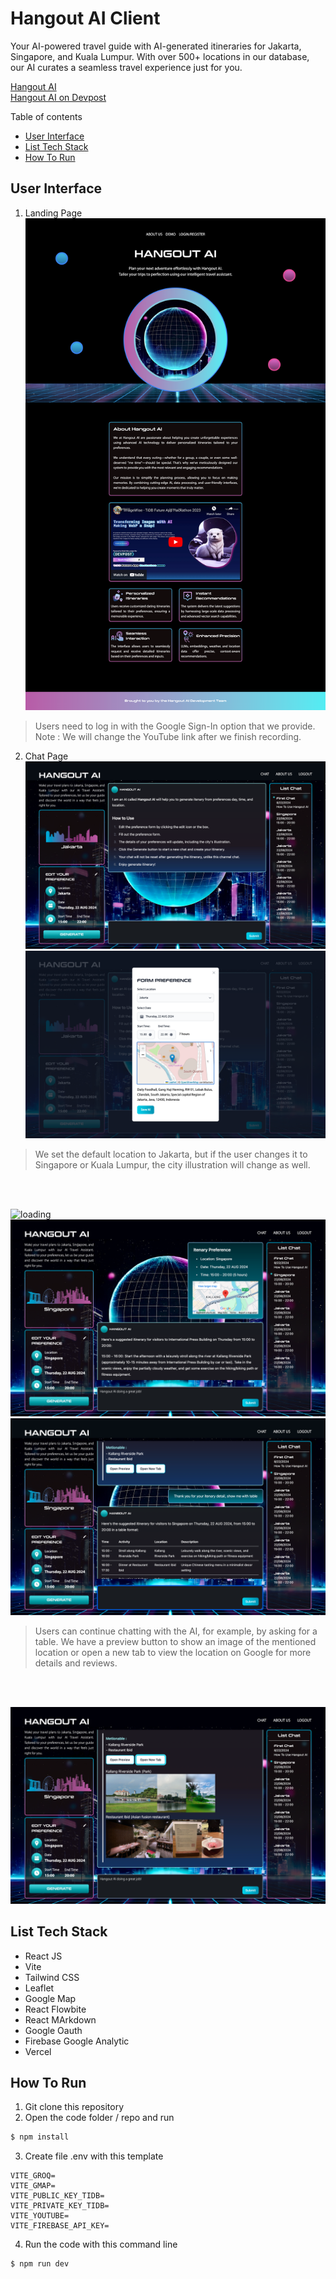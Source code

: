 # Hangout AI Client

Your AI-powered travel guide with AI-generated itineraries for Jakarta, Singapore, and Kuala Lumpur. With over 500+ locations in our database, our AI curates a seamless travel experience just for you.

[Hangout AI](https://hangout-ai.vercel.app/)  
[Hangout AI on Devpost](https://devpost.com/software/hangout-ai)

Table of contents
- [User Interface](#user-interface)
- [List Tech Stack](#list-tech-stack)
- [How To Run](#how-to-run)

## User Interface

1. Landing Page 
![landingpage](./screenshot/landingpage.png)
> Users need to log in with the Google Sign-In option that we provide.  
> Note : We will change the YouTube link after we finish recording.

2. Chat Page 
![chat](./screenshot/home.png)
![form](./screenshot/form.png)
> We set the default location to Jakarta, but if the user changes it to Singapore or Kuala Lumpur, the city illustration will change as well.
<br/>
<br/>

![loading](./screenshot/loading.png)
![chat-response](./screenshot/chat.png)
![chat-before-preview](./screenshot/chat-beforepreview.png)
> Users can continue chatting with the AI, for example, by asking for a table. We have a preview button to show an image of the mentioned location or open a new tab to view the location on Google for more details and reviews.
<br/>
<br/>

![chat-preview](./screenshot/chatpreview.png)

## List Tech Stack
- React JS
- Vite
- Tailwind CSS
- Leaflet 
- Google Map
- React Flowbite
- React MArkdown 
- Google Oauth 
- Firebase Google Analytic
- Vercel 

## How To Run 

1. Git clone this repository 
2. Open the code folder / repo and run 
```bash 
$ npm install 
```
3. Create file .env with this template 
```
VITE_GROQ=
VITE_GMAP=
VITE_PUBLIC_KEY_TIDB=
VITE_PRIVATE_KEY_TIDB=
VITE_YOUTUBE=
VITE_FIREBASE_API_KEY=
```
4. Run the code with this command line
```bash
$ npm run dev
```
